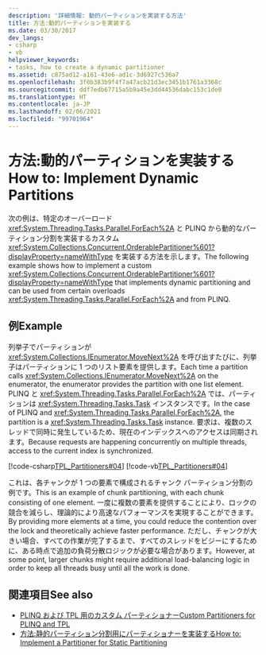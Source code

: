 ```yaml
---
description: '詳細情報: 動的パーティションを実装する方法'
title: 方法:動的パーティションを実装する
ms.date: 03/30/2017
dev_langs:
- csharp
- vb
helpviewer_keywords:
- tasks, how to create a dynamic partitioner
ms.assetid: c875ad12-a161-43e6-ad1c-3d6927c536a7
ms.openlocfilehash: 3f0b383b9f4f7a47acb21d3ec3451b1761a3368c
ms.sourcegitcommit: ddf7edb67715a5b9a45e3dd44536dabc153c1de0
ms.translationtype: HT
ms.contentlocale: ja-JP
ms.lasthandoff: 02/06/2021
ms.locfileid: "99701964"
---
```

# <a name="how-to-implement-dynamic-partitions"></a><span data-ttu-id="3f4f0-103">方法:動的パーティションを実装する</span><span class="sxs-lookup"><span data-stu-id="3f4f0-103">How to: Implement Dynamic Partitions</span></span>

<span data-ttu-id="3f4f0-104">次の例は、特定のオーバーロード <xref:System.Threading.Tasks.Parallel.ForEach%2A> と PLINQ から動的なパーティション分割を実装するカスタム <xref:System.Collections.Concurrent.OrderablePartitioner%601?displayProperty=nameWithType> を実装する方法を示します。</span><span class="sxs-lookup"><span data-stu-id="3f4f0-104">The following example shows how to implement a custom <xref:System.Collections.Concurrent.OrderablePartitioner%601?displayProperty=nameWithType> that implements dynamic partitioning and can be used from certain overloads <xref:System.Threading.Tasks.Parallel.ForEach%2A> and from PLINQ.</span></span>  
  
## <a name="example"></a><span data-ttu-id="3f4f0-105">例</span><span class="sxs-lookup"><span data-stu-id="3f4f0-105">Example</span></span>

<span data-ttu-id="3f4f0-106">列挙子でパーティションが <xref:System.Collections.IEnumerator.MoveNext%2A> を呼び出すたびに、列挙子はパーティションに 1 つのリスト要素を提供します。</span><span class="sxs-lookup"><span data-stu-id="3f4f0-106">Each time a partition calls <xref:System.Collections.IEnumerator.MoveNext%2A> on the enumerator, the enumerator provides the partition with one list element.</span></span> <span data-ttu-id="3f4f0-107">PLINQ と <xref:System.Threading.Tasks.Parallel.ForEach%2A> では、パーティションは <xref:System.Threading.Tasks.Task> インスタンスです。</span><span class="sxs-lookup"><span data-stu-id="3f4f0-107">In the case of PLINQ and <xref:System.Threading.Tasks.Parallel.ForEach%2A>, the partition is a <xref:System.Threading.Tasks.Task> instance.</span></span> <span data-ttu-id="3f4f0-108">要求は、複数のスレッドで同時に発生しているため、現在のインデックスへのアクセスは同期されます。</span><span class="sxs-lookup"><span data-stu-id="3f4f0-108">Because requests are happening concurrently on multiple threads, access to the current index is synchronized.</span></span>  

[!code-csharp[TPL_Partitioners#04](../../../samples/snippets/csharp/VS_Snippets_Misc/tpl_partitioners/cs/partitioner02.cs#OrderableListPartitioner)]
[!code-vb[TPL_Partitioners#04](../../../samples/snippets/visualbasic/VS_Snippets_Misc/tpl_partitioners/vb/dynamicpartitioner.vb#04)]  

<span data-ttu-id="3f4f0-109">これは、各チャンクが 1 つの要素で構成されるチャンク パーティション分割の例です。</span><span class="sxs-lookup"><span data-stu-id="3f4f0-109">This is an example of chunk partitioning, with each chunk consisting of one element.</span></span> <span data-ttu-id="3f4f0-110">一度に複数の要素を提供することにより、ロックの競合を減らし、理論的により高速なパフォーマンスを実現することができます。</span><span class="sxs-lookup"><span data-stu-id="3f4f0-110">By providing more elements at a time, you could reduce the contention over the lock and theoretically achieve faster performance.</span></span> <span data-ttu-id="3f4f0-111">ただし、チャンクが大きい場合、すべての作業が完了するまで、すべてのスレッドをビジーにするために、ある時点で追加の負荷分散ロジックが必要な場合があります。</span><span class="sxs-lookup"><span data-stu-id="3f4f0-111">However, at some point, larger chunks might require additional load-balancing logic in order to keep all threads busy until all the work is done.</span></span>  
  
## <a name="see-also"></a><span data-ttu-id="3f4f0-112">関連項目</span><span class="sxs-lookup"><span data-stu-id="3f4f0-112">See also</span></span>

* [<span data-ttu-id="3f4f0-113">PLINQ および TPL 用のカスタム パーティショナー</span><span class="sxs-lookup"><span data-stu-id="3f4f0-113">Custom Partitioners for PLINQ and TPL</span></span>](custom-partitioners-for-plinq-and-tpl.md)
* [<span data-ttu-id="3f4f0-114">方法:静的パーティション分割用にパーティショナーを実装する</span><span class="sxs-lookup"><span data-stu-id="3f4f0-114">How to: Implement a Partitioner for Static Partitioning</span></span>](how-to-implement-a-partitioner-for-static-partitioning.md)
